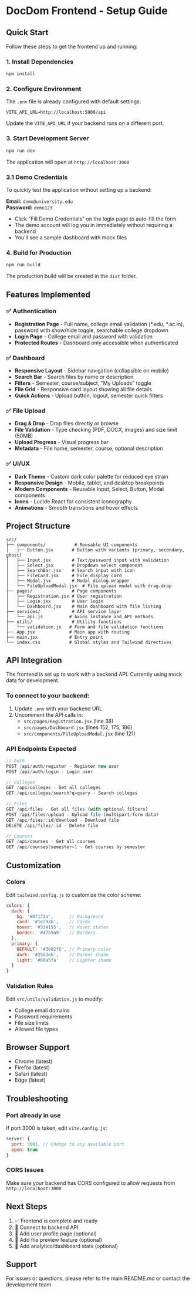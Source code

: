 # DocDom Frontend - Setup Guide

## Quick Start

Follow these steps to get the frontend up and running:

### 1. Install Dependencies

```bash
npm install
```

### 2. Configure Environment

The `.env` file is already configured with default settings:
```
VITE_API_URL=http://localhost:5000/api
```

Update the `VITE_API_URL` if your backend runs on a different port.

### 3. Start Development Server

```bash
npm run dev
```

The application will open at `http://localhost:3000`

### 3.1 Demo Credentials

To quickly test the application without setting up a backend:

**Email:** `demo@university.edu`  
**Password:** `demo123`

- Click "Fill Demo Credentials" on the login page to auto-fill the form
- The demo account will log you in immediately without requiring a backend
- You'll see a sample dashboard with mock files

### 4. Build for Production

```bash
npm run build
```

The production build will be created in the `dist` folder.

## Features Implemented

### ✅ Authentication
- **Registration Page** - Full name, college email validation (*.edu, *.ac.in), password with show/hide toggle, searchable college dropdown
- **Login Page** - College email and password with validation
- **Protected Routes** - Dashboard only accessible when authenticated

### ✅ Dashboard
- **Responsive Layout** - Sidebar navigation (collapsible on mobile)
- **Search Bar** - Search files by name or description
- **Filters** - Semester, course/subject, "My Uploads" toggle
- **File Grid** - Responsive card layout showing all file details
- **Quick Actions** - Upload button, logout, semester quick filters

### ✅ File Upload
- **Drag & Drop** - Drop files directly or browse
- **File Validation** - Type checking (PDF, DOCX, images) and size limit (50MB)
- **Upload Progress** - Visual progress bar
- **Metadata** - File name, semester, course, optional description

### ✅ UI/UX
- **Dark Theme** - Custom dark color palette for reduced eye strain
- **Responsive Design** - Mobile, tablet, and desktop breakpoints
- **Modern Components** - Reusable Input, Select, Button, Modal components
- **Icons** - Lucide React for consistent iconography
- **Animations** - Smooth transitions and hover effects

## Project Structure

```
src/
├── components/           # Reusable UI components
│   ├── Button.jsx       # Button with variants (primary, secondary, ghost)
│   ├── Input.jsx        # Text/password input with validation
│   ├── Select.jsx       # Dropdown select component
│   ├── SearchBar.jsx    # Search input with icon
│   ├── FileCard.jsx     # File display card
│   ├── Modal.jsx        # Modal dialog wrapper
│   └── FileUploadModal.jsx  # File upload modal with drag-drop
├── pages/               # Page components
│   ├── Registration.jsx # User registration
│   ├── Login.jsx        # User login
│   └── Dashboard.jsx    # Main dashboard with file listing
├── services/            # API service layer
│   └── api.js          # Axios instance and API methods
├── utils/               # Utility functions
│   └── validation.js   # Form and file validation functions
├── App.jsx             # Main app with routing
├── main.jsx            # Entry point
└── index.css           # Global styles and Tailwind directives
```

## API Integration

The frontend is set up to work with a backend API. Currently using mock data for development.

### To connect to your backend:

1. Update `.env` with your backend URL
2. Uncomment the API calls in:
   - `src/pages/Registration.jsx` (line 38)
   - `src/pages/Dashboard.jsx` (lines 152, 175, 186)
   - `src/components/FileUploadModal.jsx` (line 121)

### API Endpoints Expected

```javascript
// Auth
POST /api/auth/register - Register new user
POST /api/auth/login - Login user

// Colleges
GET /api/colleges - Get all colleges
GET /api/colleges/search?q=query - Search colleges

// Files
GET /api/files - Get all files (with optional filters)
POST /api/files/upload - Upload file (multipart/form-data)
GET /api/files/:id/download - Download file
DELETE /api/files/:id - Delete file

// Courses
GET /api/courses - Get all courses
GET /api/courses?semester=1 - Get courses by semester
```

## Customization

### Colors

Edit `tailwind.config.js` to customize the color scheme:

```javascript
colors: {
  dark: {
    bg: '#0f172a',      // Background
    card: '#1e293b',    // Cards
    hover: '#334155',   // Hover states
    border: '#475569'   // Borders
  },
  primary: {
    DEFAULT: '#3b82f6', // Primary color
    dark: '#2563eb',    // Darker shade
    light: '#60a5fa'    // Lighter shade
  }
}
```

### Validation Rules

Edit `src/utils/validation.js` to modify:
- College email domains
- Password requirements
- File size limits
- Allowed file types

## Browser Support

- Chrome (latest)
- Firefox (latest)
- Safari (latest)
- Edge (latest)

## Troubleshooting

### Port already in use
If port 3000 is taken, edit `vite.config.js`:
```javascript
server: {
  port: 3001, // Change to any available port
  open: true
}
```

### CORS Issues
Make sure your backend has CORS configured to allow requests from `http://localhost:3000`

## Next Steps

1. ✅ Frontend is complete and ready
2. 🔄 Connect to backend API
3. 🔄 Add user profile page (optional)
4. 🔄 Add file preview feature (optional)
5. 🔄 Add analytics/dashboard stats (optional)

## Support

For issues or questions, please refer to the main README.md or contact the development team.

